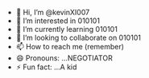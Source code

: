 - 👋 Hi, I’m @kevinXI007
- 👀 I’m interested in 010101
- 🌱 I’m currently learning 010101
- 💞️ I’m looking to collaborate on 010101
- 📫 How to reach me (remember)
- 😄 Pronouns: ...NEGOTIATOR
- ⚡ Fun fact: ...A kid 

<!---
kevinXI007/kevinXI007 is a ✨ special ✨ repository because its `README.md` (this file) appears on your GitHub profile.
You can click the Preview link to take a look at your changes.
--->
